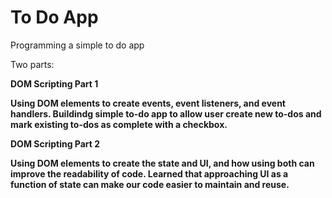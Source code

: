 # To Do App

Programming a simple to do app

Two parts:

<b>DOM Scripting Part 1<b>
  
Using DOM elements to create events, event listeners, and event handlers. Buildindg simple to-do app to allow user create new to-dos and mark existing to-dos as complete with a checkbox.

<b>DOM Scripting Part 2<b>
  
Using DOM elements to create the state and UI, and how using both can improve the readability of code. Learned that approaching UI as a function of state can make our code easier to maintain and reuse.
